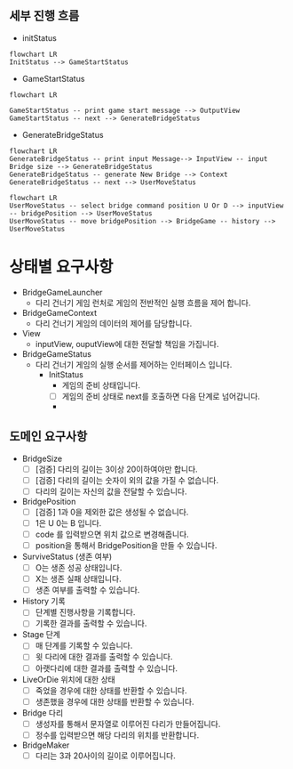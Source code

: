 ## 세부 진행 흐름
- initStatus
```mermaid
flowchart LR 
InitStatus --> GameStartStatus
```

- GameStartStatus

```mermaid
flowchart LR

GameStartStatus -- print game start message --> OutputView
GameStartStatus -- next --> GenerateBridgeStatus
```

- GenerateBridgeStatus

```mermaid
flowchart LR
GenerateBridgeStatus -- print input Message--> InputView -- input Bridge size --> GenerateBridgeStatus
GenerateBridgeStatus -- generate New Bridge --> Context
GenerateBridgeStatus -- next --> UserMoveStatus
```

```mermaid
flowchart LR
UserMoveStatus -- select bridge command position U Or D --> inputView -- bridgePosition --> UserMoveStatus 
UserMoveStatus -- move bridgePosition --> BridgeGame -- history --> UserMoveStatus
```
# 상태별 요구사항
- BridgeGameLauncher
  -  다리 건너기 게임 런처로 게임의 전반적인 실행 흐름을 제어 합니다.
- BridgeGameContext
  -  다리 건너기 게임의 데이터의 제어를 담당합니다.
- View
  - inputView, ouputView에 대한 전달할 책임을 가집니다.
- BridgeGameStatus
  - 다리 건너기 게임의 실행 순서를 제어하는 인터페이스 입니다.
    - InitStatus
      - 게임의 준비 상태입니다.
      - [ ] 게임의 준비 상태로 next를 호출하면 다음 단계로 넘어갑니다.
      - 
 

## 도메인 요구사항

- BridgeSize
    - [ ] [검증] 다리의 길이는 3이상 20이하여야만 합니다.
    - [ ] [검증] 다리의 길이는 숫자이 외의 값을 가질 수 없습니다.
    - [ ] 다리의 길이는 자신의 값을 전달할 수 있습니다.
- BridgePosition
    - [ ] [검증] 1과 0을 제외한 값은 생성될 수 없습니다.
    - [ ] 1은 U 0는 B 입니다.
    - [ ] code 를 입력받으면 위치 값으로 변경해줍니다.
    - [ ] position을 통해서 BridgePosition을 만들 수 있습니다.
- SurviveStatus (생존 여부)
    - [ ] O는 생존 성공 상태입니다.
    - [ ] X는 생존 실패 상태입니다.
    - [ ] 생존 여부를 출력할 수 있습니다.
- History 기록
    - [ ] 단계별 진행사항을 기록합니다.
    - [ ] 기록한 결과를 출력할 수 있습니다.
- Stage 단계
    - [ ] 매 단계를 기록할 수 있습니다.
    - [ ] 윗 다리에 대한 결과를 출력할 수 있습니다.
    - [ ] 아랫다리에 대한 결과를 출력할 수 있습니다.
- LiveOrDie 위치에 대한 상태
    - [ ] 죽었을 경우에 대한 상태를 반환할 수 있습니다.
    - [ ] 생존했을 경우에 대한 상태를 반환할 수 있습니다.
- Bridge 다리
    - [ ] 생성자를 통해서 문자열로 이루어진 다리가 만들어집니다.
    - [ ] 정수를 입력받으면 해당 다리의 위치를 반환합니다.
- BridgeMaker
    - [ ] 다리는 3과 20사이의 길이로 이루어집니다.
#

